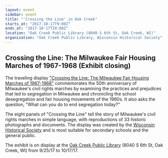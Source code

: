 ```yaml
---
layout: event
sidebar: event
title: "'Crossing the Line' in Oak Creek"
starts_at: "2017-10-17T9:00Z"
ends_at: "2017-10-17T20:00Z"
location: "Oak Creek Public Library (8040 S 6th St, Oak Creek, WI)"
organization: "Oak Creek Public Library, Wisconsin Historical Society"
---
```


## Crossing the Line: The Milwaukee Fair Housing Marches of 1967-1968 (Exhibit closing) 

The traveling display ["Crossing the Line: The Milwaukee Fair Housing Marches of 1967-1968"](https://www.wisconsinhistory.org/calendar/series/43/crossing-the-line) commemorates the 50th anniversary of Milwaukee's civil rights marches by examining the practices and prejudices that led to segregation in Milwaukee and chronicling the school desegregation and fair housing movements of the 1960s. It also asks the question, "What can you do to end segregation today?"
 
The eight panels of "Crossing the Line" tell the story of Milwaukee's civil rights marches in simple language, with reproductions of 33 historic photographs and documents. The display was created by the [Wisconsin Historical Society](https://www.wisconsinhistory.org) and is most suitable for secondary schools and the general public.
 
The exhibit is on display at the [Oak Creek Public Library](https://oakcreeklibrary.org) (8040 S 6th St, Oak Creek, WI) from 9/25/17 to 10/17/17.

